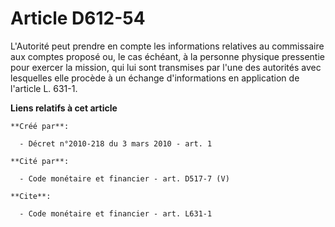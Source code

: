 # Article D612-54

L'Autorité peut prendre en compte les informations relatives au commissaire aux comptes proposé ou, le cas échéant, à la
personne physique pressentie pour exercer la mission, qui lui sont transmises par l'une des autorités avec lesquelles elle
procède à un échange d'informations en application de l'article L. 631-1.

**Liens relatifs à cet article**

	**Créé par**:

	  - Décret n°2010-218 du 3 mars 2010 - art. 1

	**Cité par**:

	  - Code monétaire et financier - art. D517-7 (V)

	**Cite**:

	  - Code monétaire et financier - art. L631-1
